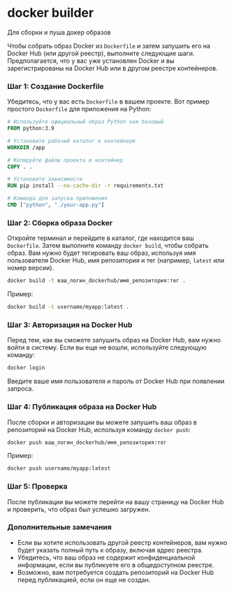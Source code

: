 # docker builder

Для сборки и пуша докер образов


Чтобы собрать образ Docker из `Dockerfile` и затем запушить его на Docker Hub (или другой реестр), выполните следующие шаги. Предполагается, что у вас уже установлен Docker и вы зарегистрированы на Docker Hub или в другом реестре контейнеров.

### Шаг 1: Создание Dockerfile

Убедитесь, что у вас есть `Dockerfile` в вашем проекте. Вот пример простого `Dockerfile` для приложения на Python:

```Dockerfile
# Используйте официальный образ Python как базовый
FROM python:3.9

# Установите рабочий каталог в контейнере
WORKDIR /app

# Копируйте файлы проекта в контейнер
COPY . .

# Установите зависимости
RUN pip install --no-cache-dir -r requirements.txt

# Команда для запуска приложения
CMD ["python", "./your-app.py"]
```

### Шаг 2: Сборка образа Docker

Откройте терминал и перейдите в каталог, где находится ваш `Dockerfile`. Затем выполните команду `docker build`, чтобы собрать образ. Вам нужно будет тегировать ваш образ, используя имя пользователя Docker Hub, имя репозитория и тег (например, `latest` или номер версии).

```sh
docker build -t ваш_логин_dockerhub/имя_репозитория:тег .
```

Пример:

```sh
docker build -t username/myapp:latest .
```

### Шаг 3: Авторизация на Docker Hub

Перед тем, как вы сможете запушить образ на Docker Hub, вам нужно войти в систему. Если вы еще не вошли, используйте следующую команду:

```sh
docker login
```

Введите ваше имя пользователя и пароль от Docker Hub при появлении запроса.

### Шаг 4: Публикация образа на Docker Hub

После сборки и авторизации вы можете запушить ваш образ в репозиторий на Docker Hub, используя команду `docker push`:

```sh
docker push ваш_логин_dockerhub/имя_репозитория:тег
```

Пример:

```sh
docker push username/myapp:latest
```

### Шаг 5: Проверка

После публикации вы можете перейти на вашу страницу на Docker Hub и проверить, что образ был успешно загружен.

### Дополнительные замечания

- Если вы хотите использовать другой реестр контейнеров, вам нужно будет указать полный путь к образу, включая адрес реестра.
- Убедитесь, что ваш образ не содержит конфиденциальной информации, если вы публикуете его в общедоступном реестре.
- Возможно, вам потребуется создать репозиторий на Docker Hub перед публикацией, если он еще не создан.
